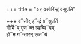 +++
title = "०९ वसोरिन्द्रं वसुपतिं"

+++
व᳓सोर् इ᳓न्द्रं व᳓सुपतिं  
गीर्भि᳓र् गृण᳓न्त ऋग्मि᳓यम्  
हो᳓म ग᳓न्तारम् ऊत᳓ये